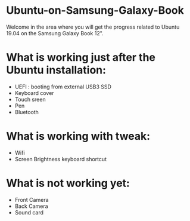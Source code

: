 # Ubuntu-on-Samsung-Galaxy-Book

Welcome in the area where you will get the progress related to Ubuntu 19.04 on the Samsung Galaxy Book 12".

# What is working just after the Ubuntu installation:
  - UEFI : booting from external USB3 SSD
  - Keyboard cover
  - Touch sreen
  - Pen
  - Bluetooth

# What is working with tweak:
  - Wifi
  - Screen Brightness keyboard shortcut
  
# What is not working yet:
  - Front Camera
  - Back Camera
  - Sound card
